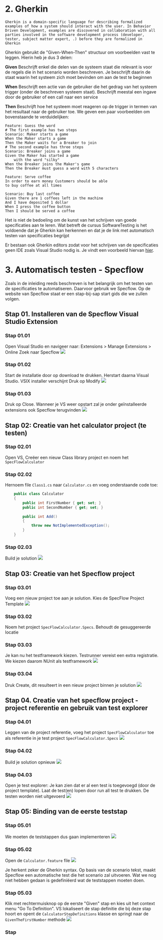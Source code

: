 # 2. Gherkin
	Gherkin is a domain-specific language for describing formalized examples of how a system should interact with the user. In Behavior Driven Development, examples are discovered in collaboration with all parties involved in the software development process (developer, tester, subject matter expert, .) before they are formalized in Gherkin

Gherkin gebruikt de "Given-When-Then" structuur om voorbeelden vast te leggen. Hierin heb je dus 3 delen:

**Given**
Beschrijft enkel die delen van de systeem staat die relevant is voor de regels die in het scenario worden beschreven. Je beschrijft daarin de staat waarin het systeem zich moet bevinden om aan de test te beginnen

**When**
Beschrijft een actie van de gebruiker die het gedrag van het systeem trigger (onder de beschreven systeem staat). Beschrijft meestal een ingave door de gebruiker of een call naar een service

**Then**
Beschrijft hoe het systeem moet reageren op de trigger in termen van het resultaat naar de gebruiker toe. We geven een paar voorbeelden om bovenstaande te verduidelijken:
```
Feature: Guess the word
# The first example has two steps
Scenario: Maker starts a game
When the Maker starts a game
Then the Maker waits for a Breaker to join
# The second example has three steps
Scenario: Breaker joins a game
Given the Maker has started a game 
    with the word "silky"
When the Breaker joins the Maker's game
Then the Breaker must guess a word with 5 characters
```

```
Feature: Serve coffee
In order to earn money Customers should be able 
to buy coffee at all times 

Scenario: Buy last coffee
Given there are 1 coffees left in the machine
And I have deposited 1 dollar 
When I press the coffee button 
Then I should be served a coffee
```

Het is niet de bedoeling om de kunst van het schrijven van goede specificaties aan te leren. Wat betreft de cursus SoftwareTesting is het voldoende dat je Gherkin kan herkennen en dat je de link met automatisch testen van specificaties begrijpt

Er bestaan ook Gherkin editors zodat voor het schrijven van de specificaties geen IDE zoals Visual Studio nodig is. Je vindt een voorbeeld hiervan [hier](https://specflow.org/gherkin-editor/).

# 3. Automatisch testen - Specflow
Zoals in de inleiding reeds beschreven is het belangrijk om het testen van de specificaties te automatiseren. Daarvoor gebruik we Specflow. Op de website van Specflow staat er een stap-bij-sap start gids die we zullen volgen.

## Stap 01. Installeren van de Specflow Visual Studio Extension
### Stap 01.01
Open Visual Studio en navigeer naar: Extensions > Manage Extensions > Online
Zoek naar Specflow
![](https://apwt.gitbook.io/~gitbook/image?url=https%3A%2F%2F4058530821-files.gitbook.io%2F%7E%2Ffiles%2Fv0%2Fb%2Fgitbook-x-prod.appspot.com%2Fo%2Fspaces%252F-MGtJKh7Wy8QD_tjgVdu%252Fuploads%252FYUh68CGTXjgbkjXi2hC9%252Fimage.png%3Falt%3Dmedia%26token%3D52c16688-4494-4c6a-940b-fe220ddfc483&width=768&dpr=4&quality=100&sign=4785f98e&sv=1)

### Stap 01.02
Start de installatie door op download te drukken. Herstart daarna Visual Studio. VSIX installer verschijnt 
Druk op Modify
![](https://apwt.gitbook.io/~gitbook/image?url=https%3A%2F%2F4058530821-files.gitbook.io%2F%7E%2Ffiles%2Fv0%2Fb%2Fgitbook-x-prod.appspot.com%2Fo%2Fspaces%252F-MGtJKh7Wy8QD_tjgVdu%252Fuploads%252FAau0h6N9p8dRhxWv2jB9%252Fimage.png%3Falt%3Dmedia%26token%3Daab2019e-bf0f-4576-9a1e-47b90d80f764&width=768&dpr=4&quality=100&sign=6009fd2b&sv=1)

### Stap 01.03
Druk op Close. Wanneer je VS weer opstart zal je onder geïnstalleerde extensions ook Specflow terugvinden
![](https://apwt.gitbook.io/~gitbook/image?url=https%3A%2F%2F4058530821-files.gitbook.io%2F%7E%2Ffiles%2Fv0%2Fb%2Fgitbook-x-prod.appspot.com%2Fo%2Fspaces%252F-MGtJKh7Wy8QD_tjgVdu%252Fuploads%252FvQTtl2ROojy4KL0H59sY%252Fimage.png%3Falt%3Dmedia%26token%3D57aa56be-369d-47cc-88f6-be3be8d2a9fe&width=768&dpr=4&quality=100&sign=67e0f75f&sv=1)

## Stap 02: Creatie van het calculator project (te testen)
### Stap 02.01
Open VS, Creëer een nieuw Class library project en noem het `SpecFlowCalculator`

### Stap 02.02
Hernoem file `Class1.cs` naar `Calculator.cs` en voeg onderstaande code toe:
```cs
    public class Calculator
    {
        public int FirstNumber { get; set; }
        public int SecondNumber { get; set; }
        
        public int Add()
        {
            throw new NotImplementedException();
        }
    }
```

### Stap 02.03
Build je solution
![](https://apwt.gitbook.io/~gitbook/image?url=https%3A%2F%2F4058530821-files.gitbook.io%2F%7E%2Ffiles%2Fv0%2Fb%2Fgitbook-legacy-files%2Fo%2Fassets%252F-MGtJKh7Wy8QD_tjgVdu%252F-MOWmjWiYQbYOZllqVUp%252F-MOWmukHNwnnTbW3Bgzi%252Fimage.png%3Falt%3Dmedia%26token%3Df5d8849d-7a3a-4f39-8f47-062fb2bce6cf&width=768&dpr=4&quality=100&sign=2793b64f&sv=1)

## Stap 03: Creatie van het Specflow project
### Stap 03.01
Voeg een nieuw project toe aan je solution. Kies de SpecFlow Project Template
![](https://apwt.gitbook.io/~gitbook/image?url=https%3A%2F%2F4058530821-files.gitbook.io%2F%7E%2Ffiles%2Fv0%2Fb%2Fgitbook-x-prod.appspot.com%2Fo%2Fspaces%252F-MGtJKh7Wy8QD_tjgVdu%252Fuploads%252FzyMYTyZlVONKndWvG60J%252Fimage.png%3Falt%3Dmedia%26token%3De1ede680-0d68-4f98-8a72-0949f5698a84&width=768&dpr=4&quality=100&sign=f184df5&sv=1)

### Stap 03.02
Noem het project `SpecFlowCalculator.Specs`. Behoudt de gesuggereerde locatie

### Stap 03.03
Je kan nu het testframework kiezen. Testrunner vereist een extra registratie. We kiezen daarom NUnit als testframework
![](https://apwt.gitbook.io/~gitbook/image?url=https%3A%2F%2F4058530821-files.gitbook.io%2F%7E%2Ffiles%2Fv0%2Fb%2Fgitbook-x-prod.appspot.com%2Fo%2Fspaces%252F-MGtJKh7Wy8QD_tjgVdu%252Fuploads%252FkviU4j8oWT8PLYj6yNEN%252Fimage.png%3Falt%3Dmedia%26token%3D74160b67-034e-4394-8796-50d5501cb29d&width=768&dpr=4&quality=100&sign=733164e&sv=1)

### Stap 03.04
Druk Create, dit resulteert in een nieuw project binnen je solution
![](https://apwt.gitbook.io/~gitbook/image?url=https%3A%2F%2F4058530821-files.gitbook.io%2F%7E%2Ffiles%2Fv0%2Fb%2Fgitbook-x-prod.appspot.com%2Fo%2Fspaces%252F-MGtJKh7Wy8QD_tjgVdu%252Fuploads%252FdogcluOpKdOm5ULRyPyy%252Fimage.png%3Falt%3Dmedia%26token%3D5d555d00-bde3-407c-9d67-a4e8045de76f&width=768&dpr=4&quality=100&sign=e52ba253&sv=1)

## Stap 04. Creatie van het specflow project - project referentie en gebruik van test explorer
### Stap 04.01
Leggen van de project referentie, voeg het project `SpecFlowCalculator` toe als referentie in je test project `SpecFlowCalculator.Specs`
![](https://apwt.gitbook.io/~gitbook/image?url=https%3A%2F%2F4058530821-files.gitbook.io%2F%7E%2Ffiles%2Fv0%2Fb%2Fgitbook-legacy-files%2Fo%2Fassets%252F-MGtJKh7Wy8QD_tjgVdu%252F-MOWmjWiYQbYOZllqVUp%252F-MOWpdiGlNYqTEGQqa7g%252Fimage.png%3Falt%3Dmedia%26token%3D916e7ce7-9af6-413b-9e29-c712e790f4da&width=768&dpr=4&quality=100&sign=196874df&sv=1)

### Stap 04.02
Build je solution opnieuw
![](https://apwt.gitbook.io/~gitbook/image?url=https%3A%2F%2F4058530821-files.gitbook.io%2F%7E%2Ffiles%2Fv0%2Fb%2Fgitbook-x-prod.appspot.com%2Fo%2Fspaces%252F-MGtJKh7Wy8QD_tjgVdu%252Fuploads%252FThUlEPbncqax9hZKtfqE%252Fimage.png%3Falt%3Dmedia%26token%3D25d92848-8bb3-45fb-aa6a-4e7109278779&width=768&dpr=4&quality=100&sign=8769b15d&sv=1)


### Stap 04.03
Open je test explorer: Je kan zien dat er al een test is toegevoegd (door de project template). Laat de test(en) lopen door run all test te drukken. De testen worden niet uitgevoerd
![](https://apwt.gitbook.io/~gitbook/image?url=https%3A%2F%2F4058530821-files.gitbook.io%2F%7E%2Ffiles%2Fv0%2Fb%2Fgitbook-x-prod.appspot.com%2Fo%2Fspaces%252F-MGtJKh7Wy8QD_tjgVdu%252Fuploads%252FiraLCyUgOWeeCckGg0VM%252Fimage.png%3Falt%3Dmedia%26token%3D6717ba3c-f25d-4f0e-b720-26de0fec1c88&width=768&dpr=4&quality=100&sign=b3c48a37&sv=1)

## Stap 05: Binding van de eerste teststap
### Stap 05.01
We moeten de teststappen dus gaan implementeren
![](https://apwt.gitbook.io/~gitbook/image?url=https%3A%2F%2F4058530821-files.gitbook.io%2F%7E%2Ffiles%2Fv0%2Fb%2Fgitbook-x-prod.appspot.com%2Fo%2Fspaces%252F-MGtJKh7Wy8QD_tjgVdu%252Fuploads%252FSIxozSM7bM18mTUM2IEx%252Fimage.png%3Falt%3Dmedia%26token%3Db2b4c474-cc4f-421e-a6ab-398ab389920e&width=768&dpr=4&quality=100&sign=5ee1c84d&sv=1)

### Stap 05.02
Open de `Calculator.feature` file
![](https://apwt.gitbook.io/~gitbook/image?url=https%3A%2F%2F4058530821-files.gitbook.io%2F%7E%2Ffiles%2Fv0%2Fb%2Fgitbook-legacy-files%2Fo%2Fassets%252F-MGtJKh7Wy8QD_tjgVdu%252F-MOWmjWiYQbYOZllqVUp%252F-MOWrFBwfRWovO5VcnVF%252Fimage.png%3Falt%3Dmedia%26token%3Dfaf35883-eda0-40b6-a050-7f8be72a8887&width=768&dpr=4&quality=100&sign=be56be58&sv=1)

Je herkent zeker de Gherkin syntax. Op basis van de scenario tekst, maakt Specflow een automatische test die het scenario zal uitvoeren. Wat we nog niet hebben gedaan is gedefiniëerd wat de teststappen moeten doen.

### Stap 05.03
Klik met rechtermuisknop op de eerste "Given" stap en kies uit het context menu "Go To Definition". VS lokaliseert de stap definitie die bij deze stap hoort en opent de `CalculatorStepDefinitions` klasse en springt naar de `GivenTheFirstNumber` methode
![](https://apwt.gitbook.io/~gitbook/image?url=https%3A%2F%2F4058530821-files.gitbook.io%2F%7E%2Ffiles%2Fv0%2Fb%2Fgitbook-x-prod.appspot.com%2Fo%2Fspaces%252F-MGtJKh7Wy8QD_tjgVdu%252Fuploads%252FKrO8EInoLnd2T7TVolDJ%252Fimage.png%3Falt%3Dmedia%26token%3De23d1d2f-5595-4281-b587-97ea5986b106&width=768&dpr=4&quality=100&sign=f63097d1&sv=1)

### Stap 